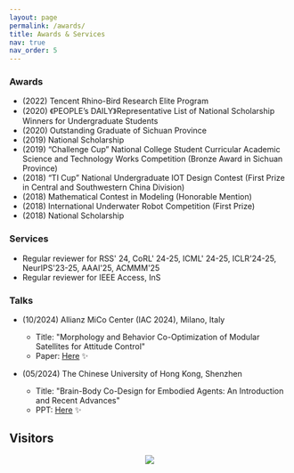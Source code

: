 ```yaml
---
layout: page
permalink: /awards/
title: Awards & Services
nav: true
nav_order: 5
---
```


### Awards
- (2022) Tencent Rhino-Bird Research Elite Program
- (2020) 《PEOPLE’s DAILY》Representative List of National Scholarship Winners for Undergraduate Students
- (2020) Outstanding Graduate of Sichuan Province
- (2019) National Scholarship
- (2019) “Challenge Cup” National College Student Curricular Academic Science and Technology Works Competition (Bronze Award in Sichuan Province)
- (2018) “TI Cup” National Undergraduate IOT Design Contest (First Prize in Central and Southwestern China Division)
- (2018) Mathematical Contest in Modeling (Honorable Mention)
- (2018) International Underwater Robot Competition (First Prize)
- (2018) National Scholarship

### Services
- Regular reviewer for RSS' 24, CoRL' 24-25, ICML' 24-25, ICLR'24-25, NeurIPS'23-25, AAAI'25, ACMMM'25
- Regular reviewer for IEEE Access, InS
  
### Talks
- (10/2024) Allianz MiCo Center (IAC 2024), Milano, Italy
  - Title: "Morphology and Behavior Co-Optimization of Modular Satellites for Attitude Control"
  - Paper: [Here](https://arxiv.org/abs/2409.13166) :sparkles: 

- (05/2024) The Chinese University of Hong Kong, Shenzhen
  - Title: "Brain-Body Co-Design for Embodied Agents: An Introduction and Recent Advances"
  - PPT: [Here](/assets/pdf/BBCD.pptx) :sparkles:

## Visitors
<div align="center"><a  href='https://clustrmaps.com/site/1c4vx'  title='Visit tracker'><img src='//clustrmaps.com/map_v2.png?cl=080808&w=310&t=n&d=QX4HEmt0s8xXkEWpLA_0DR4tebAFAIjpP5mGLSe3LTA&co=ffffff&ct=808080'/></a>